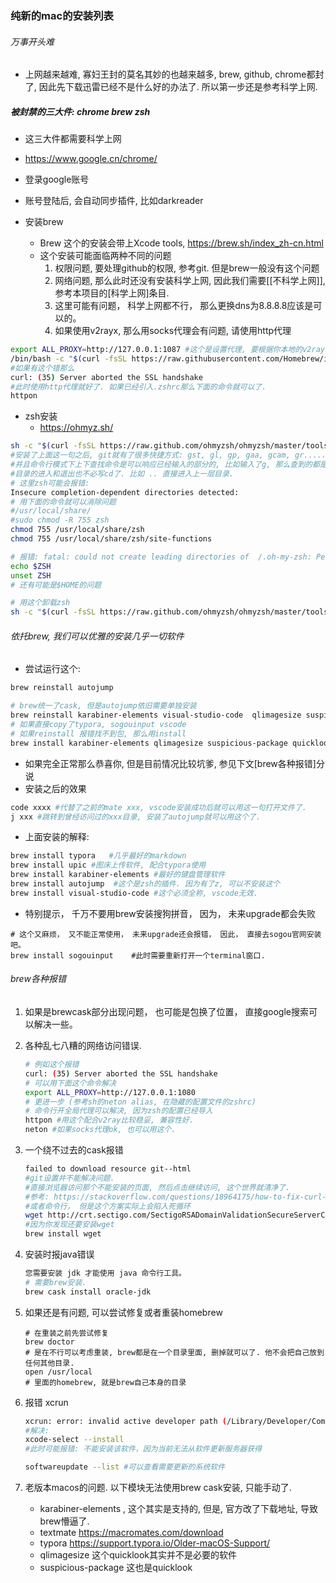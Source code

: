 ### 纯新的mac的安装列表

###### 万事开头难

- 上网越来越难, 寡妇王封的莫名其妙的也越来越多, brew, github, chrome都封了, 因此先下载迅雷已经不是什么好的办法了.  所以第一步还是参考科学上网. 

##### 被封禁的三大件: chrome brew zsh

- 这三大件都需要科学上网
- https://www.google.cn/chrome/
- 登录google账号
  
- 账号登陆后, 会自动同步插件, 比如darkreader
- 安装brew
  - Brew 这个的安装会带上Xcode tools, https://brew.sh/index_zh-cn.html
  - 这个安装可能面临两种不同的问题
    1. 权限问题, 要处理github的权限, 参考git. 但是brew一般没有这个问题
    2. 网络问题, 那么此时还没有安装科学上网, 因此我们需要[[不科学上网]], 参考本项目的[科学上网]条目.
    3. 这里可能有问题， 科学上网都不行， 那么更换dns为8.8.8.8应该是可以的。
    4. 如果使用v2rayx, 那么用socks代理会有问题, 请使用http代理
```sh
export ALL_PROXY=http://127.0.0.1:1087 #这个是设置代理, 要根据你本地的v2ray设置
/bin/bash -c "$(curl -fsSL https://raw.githubusercontent.com/Homebrew/install/master/install.sh)"
#如果有这个错那么
curl: (35) Server aborted the SSL handshake
#此时使用http代理就好了. 如果已经引入.zshrc那么下面的命令就可以了.
httpon 
```

- zsh安装
  - https://ohmyz.sh/

```sh
sh -c "$(curl -fsSL https://raw.github.com/ohmyzsh/ohmyzsh/master/tools/install.sh)"
#安装了上面这一句之后, git就有了很多快捷方式: gst, gl, gp, gaa, gcam, gr......  
#并且命令行模式下上下查找命令是可以响应已经输入的部分的, 比如输入了g, 那么查到的都是g开头的命令了.
#目录的进入和退出也不必写cd了. 比如 .. 直接进入上一层目录.    
# 这里zsh可能会报错:
Insecure completion-dependent directories detected:
# 用下面的命令就可以消除问题
#/usr/local/share/
#sudo chmod -R 755 zsh
chmod 755 /usr/local/share/zsh
chmod 755 /usr/local/share/zsh/site-functions

# 报错: fatal: could not create leading directories of  /.oh-my-zsh: Permission denied
echo $ZSH
unset ZSH
# 还有可能是$HOME的问题

# 用这个卸载zsh
sh -c "$(curl -fsSL https://raw.github.com/ohmyzsh/ohmyzsh/master/tools/uninstall.sh)"
```

###### 依托brew, 我们可以优雅的安装几乎一切软件

- 尝试运行这个: 

```sh
brew reinstall autojump

# brew统一了cask, 但是autojump依旧需要单独安装
brew reinstall karabiner-elements visual-studio-code  qlimagesize suspicious-package   quicklook-csv quicklook-json qlcommonmark qlcolorcode qlstephen textmate typora sourcetree upic
# 如果直接copy了typora, sogouinput vscode
# 如果reinstall 报错找不到包, 那么用install
brew install karabiner-elements qlimagesize suspicious-package quicklook-csv quicklook-json qlcommonmark qlcolorcode qlstephen textmate sourcetree
```

- 如果完全正常那么恭喜你, 但是目前情况比较坑爹, 参见下文[brew各种报错]分说
- 安装之后的效果

```sh
code xxxx #代替了之前的mate xxx, vscode安装成功后就可以用这一句打开文件了.
j xxx #跳转到曾经访问过的xxx目录, 安装了autojump就可以用这个了.
```

- 上面安装的解释:

```sh
brew install typora   #几乎最好的markdown
brew install upic #图床上传软件, 配合typora使用
brew install karabiner-elements #最好的键盘管理软件
brew install autojump  #这个是zsh的插件. 因为有了z, 可以不安装这个
brew install visual-studio-code #这个必须全称, vscode无效.

```

- 特别提示， 千万不要用brew安装搜狗拼音， 因为， 未来upgrade都会失败

```
# 这个又麻烦， 又不能正常使用， 未来upgrade还会报错， 因此， 直接去sogou官网安装吧。
brew install sogouinput    #此时需要重新打开一个terminal窗口.
```



###### brew各种报错

1. 如果是brewcask部分出现问题， 也可能是包换了位置， 直接google搜索可以解决一些。
1. 各种乱七八糟的网络访问错误.
   ```sh
   # 例如这个报错
   curl: (35) Server aborted the SSL handshake
   # 可以用下面这个命令解决
   export ALL_PROXY=http://127.0.0.1:1080
   # 更进一步 (参考sh的neton alias, 在隐藏的配置文件的zshrc)
   # 命令行开全局代理可以解决, 因为zsh的配置已经导入
   httpon #用这个配合v2ray比较稳妥, 兼容性好.
   neton #如果socks代理ok, 也可以用这个.
   ```
2. 一个绕不过去的cask报错
   ```sh
   failed to download resource git--html
   #git设置并不能解决问题.
   #直接浏览器访问那个不能安装的页面, 然后点击继续访问, 这个世界就清净了.
   #参考: https://stackoverflow.com/questions/18964175/how-to-fix-curl-60-ssl-certificate-invalid-certificate-chain
   #或者命令行， 但是这个方案实际上会陷入死循环
   wget http://crt.sectigo.com/SectigoRSADomainValidationSecureServerCA.crt
   #因为你发现还要安装wget
   brew install wget
   ```
3. 安装时报java错误

   ```sh
   您需要安装 jdk 才能使用 java 命令行工具。
   # 需要brew安装.
   brew cask install oracle-jdk
   ```

4. 如果还是有问题, 可以尝试修复或者重装homebrew

   ```
   # 在重装之前先尝试修复
   brew doctor
   # 是在不行可以考虑重装, brew都是在一个目录里面, 删掉就可以了. 他不会把自己放到任何其他目录.
   open /usr/local
   # 里面的homebrew, 就是brew自己本身的目录
   ```
5. 报错 xcrun

   ```sh
   xcrun: error: invalid active developer path (/Library/Developer/CommandLineTools), missing xcrun at: /Library/Developer/CommandLineTools/usr/bin/xcrun
   #解决:
   xcode-select --install
   #此时可能报错: 不能安装该软件，因为当前无法从软件更新服务器获得
   
   softwareupdate --list #可以查看需要更新的系统软件
   ```
6. 老版本macos的问题. 以下模块无法使用brew cask安装, 只能手动了.
    - karabiner-elements , 这个其实是支持的, 但是, 官方改了下载地址, 导致brew懵逼了.
    - textmate https://macromates.com/download
    - typora  https://support.typora.io/Older-macOS-Support/
    - qlimagesize  这个quicklook其实并不是必要的软件
    - suspicious-package 这也是quicklook